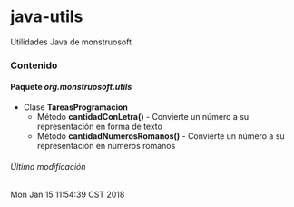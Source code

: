 # java-utils
Utilidades Java de monstruosoft

### Contenido

#### Paquete *org.monstruosoft.utils*
* Clase **TareasProgramacion**
  * Método **cantidadConLetra()** - Convierte un número a su representación en forma de texto
  * Método **cantidadNumerosRomanos()** - Convierte un número a su representación en números romanos



###### Última modificación
Mon Jan 15 11:54:39 CST 2018

